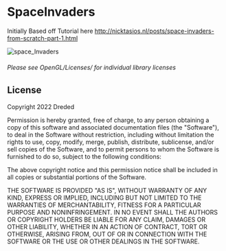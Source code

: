 # SpaceInvaders
Initially Based off Tutorial here
http://nicktasios.nl/posts/space-invaders-from-scratch-part-1.html

![space_Invaders](https://user-images.githubusercontent.com/3213678/152096523-bfbe6ca2-2829-47a9-b542-ae3918503e69.png)

###### Please see OpenGL/Licenses/ for individual library licenses

## License
Copyright 2022 Dreded

Permission is hereby granted, free of charge, to any person obtaining a copy of this software and associated documentation files (the "Software"), to deal in the Software without restriction, including without limitation the rights to use, copy, modify, merge, publish, distribute, sublicense, and/or sell copies of the Software, and to permit persons to whom the Software is furnished to do so, subject to the following conditions:

The above copyright notice and this permission notice shall be included in all copies or substantial portions of the Software.

THE SOFTWARE IS PROVIDED "AS IS", WITHOUT WARRANTY OF ANY KIND, EXPRESS OR IMPLIED, INCLUDING BUT NOT LIMITED TO THE WARRANTIES OF MERCHANTABILITY, FITNESS FOR A PARTICULAR PURPOSE AND NONINFRINGEMENT. IN NO EVENT SHALL THE AUTHORS OR COPYRIGHT HOLDERS BE LIABLE FOR ANY CLAIM, DAMAGES OR OTHER LIABILITY, WHETHER IN AN ACTION OF CONTRACT, TORT OR OTHERWISE, ARISING FROM, OUT OF OR IN CONNECTION WITH THE SOFTWARE OR THE USE OR OTHER DEALINGS IN THE SOFTWARE.
